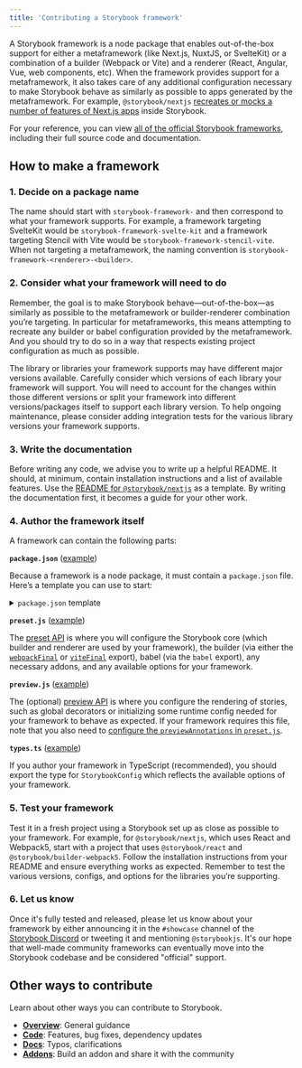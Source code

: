 ```yaml
---
title: 'Contributing a Storybook framework'
---
```


A Storybook framework is a node package that enables out-of-the-box support for either a metaframework (like Next.js, NuxtJS, or SvelteKit) or a combination of a builder (Webpack or Vite) and a renderer (React, Angular, Vue, web components, etc). When the framework provides support for a metaframework, it also takes care of any additional configuration necessary to make Storybook behave as similarly as possible to apps generated by the metaframework. For example, `@storybook/nextjs` [recreates or mocks a number of features of Next.js apps](https://github.com/nslabspl/storybook/blob/next/code/frameworks/nextjs/README.md#supported-features) inside Storybook.

For your reference, you can view [all of the official Storybook frameworks](https://github.com/nslabspl/storybook/tree/next/code/frameworks), including their full source code and documentation.

## How to make a framework

### 1. Decide on a package name

The name should start with `storybook-framework-` and then correspond to what your framework supports. For example, a framework targeting SvelteKit would be `storybook-framework-svelte-kit` and a framework targeting Stencil with Vite would be `storybook-framework-stencil-vite`. When not targeting a metaframework, the naming convention is `storybook-framework-<renderer>-<builder>`.

### 2. Consider what your framework will need to do

Remember, the goal is to make Storybook behave—out-of-the-box—as similarly as possible to the metaframework or builder-renderer combination you’re targeting. In particular for metaframeworks, this means attempting to recreate any builder or babel configuration provided by the metaframework. And you should try to do so in a way that respects existing project configuration as much as possible.

The library or libraries your framework supports may have different major versions available. Carefully consider which versions of each library your framework will support. You will need to account for the changes within those different versions or split your framework into different versions/packages itself to support each library version. To help ongoing maintenance, please consider adding integration tests for the various library versions your framework supports.

### 3. Write the documentation

Before writing any code, we advise you to write up a helpful README. It should, at minimum, contain installation instructions and a list of available features. Use the [README for `@storybook/nextjs`](https://github.com/nslabspl/storybook/blob/next/code/frameworks/nextjs/README.md) as a template. By writing the documentation first, it becomes a guide for your other work.

### 4. Author the framework itself

A framework can contain the following parts:

**`package.json`** ([example](https://github.com/nslabspl/storybook/blob/next/code/frameworks/nextjs/package.json))

Because a framework is a node package, it must contain a `package.json` file. Here’s a template you can use to start:

<details>
<summary><code>package.json</code> template</summary>

```json
{
  "name": "<your-framework-name>",
  "version": "1.0.0",
  "description": "Storybook for <meta-framework-name> or <renderer> & <builder>",
  "keywords": [
    "Storybook",
    "<meta-framework-name>",
    "<renderer>",
    "<builder>",
    "<anything>",
    "<else>",
    "<relevant>"
  ],
  "homepage": "<your package's homepage>",
  "bugs": {
    "url": "https://github.com/<your-org>/<your-repo>/issues"
  },
  "repository": {
    "type": "git",
    "url": "https://github.com/<your-org>/<your-repo>.git",
    "directory": "<path/to/your/framework>"
  },
  "license": "MIT",
  "exports": {
    ".": {
      "require": "./dist/index.js",
      "import": "./dist/index.mjs",
      "types": "./dist/index.d.ts"
    },
    "./preset": {
      "require": "./dist/preset.js",
      "import": "./dist/preset.mjs",
      "types": "./dist/preset.d.ts"
    },
    "./preview.js": {
      "require": "./dist/preview.js",
      "import": "./dist/preview.mjs",
      "types": "./dist/preview.d.ts"
    },
    "./package.json": "./package.json"
  },
  "main": "dist/index.js",
  "module": "dist/index.mjs",
  "types": "dist/index.d.ts",
  "files": ["dist/**/*", "types/**/*", "README.md", "*.js", "*.d.ts"],
  "scripts": {
    "check": "tsc --noEmit",
    "test": "..."
  },
  "dependencies": {
    "@storybook/addons": "^7.0.0",
    "@storybook/core-common": "^7.0.0",
    "@storybook/node-logger": "^7.0.0",
    "@storybook/<builder>": "^7.0.0",
    "@storybook/<renderer>": "^7.0.0"
  },
  "devDependencies": {
    "typescript": "x.x.x",
    "<meta-framework>": "^x.x.x",
    "<builder>": "^x.x.x"
  },
  "peerDependencies": {
    "@babel/core": "^x.x.x",
    "@storybook/addon-actions": "^7.0.0",
    "<meta-framework>": "^x.x.x || ^x.x.x",
    "<renderer>": "^x.x.x || ^x.x.x",
    "<builder>": "^x.x.x"
  },
  "engines": {
    "node": ">=16"
  },
  "publishConfig": {
    "access": "public"
  }
}
```

A few notes on some of those properties:

- `exports`: The root, `./preset`, and `package.json` exports are required. If your framework has a `preview.js`, then that is required as well.
- `types`: We strongly encourage you to author your framework in TypeScript and distribute the types.
- `dependencies` and `devDependencies`: These are just examples. Yours may look quite different.
- `peerDependencies`: If your framework provides support for multiple versions of the libraries you’re targeting, be sure that is represented here.

</details>

**`preset.js`** ([example](https://github.com/nslabspl/storybook/blob/next/code/frameworks/nextjs/src/preset.ts))

The [preset API](../addons/writing-presets) is where you will configure the Storybook core (which builder and renderer are used by your framework), the builder (via either the [`webpackFinal`](../builders/webpack#extending-storybooks-webpack-config) or [`viteFinal`](../builders/vite#configuration) export), babel (via the `babel` export), any necessary addons, and any available options for your framework.

**`preview.js`** ([example](https://github.com/nslabspl/storybook/blob/next/code/frameworks/nextjs/src/preview.tsx))

The (optional) [preview API](../configure/overview#configure-story-rendering) is where you configure the rendering of stories, such as global decorators or initializing some runtime config needed for your framework to behave as expected. If your framework requires this file, note that you also need to [configure the `previewAnnotations` in `preset.js`](https://github.com/nslabspl/storybook/blob/next/code/frameworks/nextjs/src/preset.ts#L66-L69).

**`types.ts`** ([example](https://github.com/nslabspl/storybook/blob/next/code/frameworks/nextjs/src/types.ts))

If you author your framework in TypeScript (recommended), you should export the type for `StorybookConfig` which reflects the available options of your framework.

### 5. Test your framework

Test it in a fresh project using a Storybook set up as close as possible to your framework. For example, for `@storybook/nextjs`, which uses React and Webpack5, start with a project that uses `@storybook/react` and `@storybook/builder-webpack5`. Follow the installation instructions from your README and ensure everything works as expected. Remember to test the various versions, configs, and options for the libraries you’re supporting.

### 6. Let us know

Once it's fully tested and released, please let us know about your framework by either announcing it in the `#showcase` channel of the [Storybook Discord](https://discord.gg/storybook) or tweeting it and mentioning `@storybookjs`. It's our hope that well-made community frameworks can eventually move into the Storybook codebase and be considered "official" support.

## Other ways to contribute

Learn about other ways you can contribute to Storybook.

- [**Overview**](./how-to-contribute.md): General guidance
- [**Code**](./code.md): Features, bug fixes, dependency updates
- [**Docs**](./documentation-updates.md): Typos, clarifications
- [**Addons**](./../addons/introduction.md): Build an addon and share it with the community
